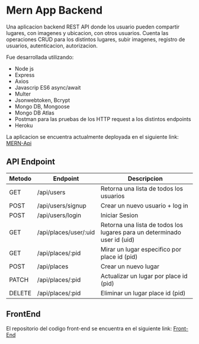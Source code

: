 # Mern App Backend
Una aplicacion backend REST API donde los usuario pueden compartir lugares, con imagenes y ubicacion, con otros usuarios. Cuenta las operaciones CRUD para los distintos lugares, subir imagenes, registro de usuarios, autenticacion, autorizacion. 

Fue desarrollada utilizando:

* Node js
* Express
* Axios 
* Javascrip ES6 async/await
* Multer
* Jsonwebtoken, Bcrypt
* Mongo DB, Mongoose
* Mongo DB Atlas  
* Postman para las pruebas de los HTTP request a los distintos endpoints 
* Heroku

La aplicacion se encuentra actualmente deployada en el siguiente link: 
[MERN-Api](https://fernandez-mern-app.herokuapp.com/)

## API Endpoint
| Metodo | Endpoint              | Descripcion   |
| ------ | --------------------- | ------------- |
| GET    | /api/users            | Retorna una lista de todos los usuarios |
| POST   | /api/users/signup     | Crear un nuevo usuario + log in |
| POST   | /api/users/login      | Iniciar Sesion |
| GET    | /api/places/user/:uid | Retorna una lista de todos los lugares para un determinado user id (uid) |
| GET    | /api/places/:pid      | Mirar un lugar especifico por place id (pid) |
| POST   | /api/places           | Crear un nuevo lugar |
| PATCH  | /api/places/:pid      | Actualizar un lugar por place id (pid) |
| DELETE | /api/places/:pid      | Eliminar un lugar place id (pid) |

## FrontEnd
El repositorio del codigo front-end se encuentra en el siguiente link:
[Front-End](https://github.com/fernandezniko/mern-app-frontend)
